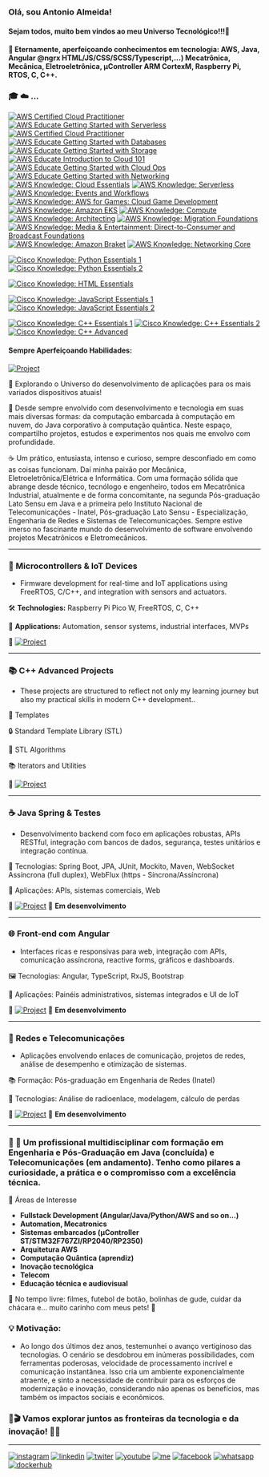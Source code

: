 ### Olá, sou Antonio Almeida!
####    Sejam todos, muito bem vindos ao meu Universo Tecnológico!!!👋

<!--
**alfecjo/alfecjo** is a ✨ _special_ ✨ repository because its `README.md` (this file) appears on your GitHub profile.
https://dev.to/envoy_/150-badges-for-github-pnk
- 🌱 I’m currently learning ...
- 👯 I’m looking to collaborate on ...
- 🤔 I’m looking for help with ...
- 💬 Ask me about ...
- 📫 How to reach me: ...
- 😄 Pronouns: ...
- ⚡ Fun fact: ...
- 📫 alfecjo@hotmail.com
- 📫 alfecjo@gmail.com
- 📫 antonioalmeida@alunos.utfpr.edu.br
-->

#### 🔭 Eternamente, aperfeiçoando conhecimentos em tecnologia: AWS, Java, Angular @ngrx HTML/JS/CSS/SCSS/Typescript,...) Mecatrônica, Mecânica, Eletroeletrônica, µController ARM CortexM, Raspberry Pi, RTOS, C, C++.

### 🎓 ☁️ ...

[![AWS Certified Cloud Practitioner](https://images.credly.com/size/110x110/images/00634f82-b07f-4bbd-a6bb-53de397fc3a6/image.png)](https://www.credly.com/badges/c688a674-597d-49b5-9664-9d4bf2ed6e78 "AWS Certified Cloud Practitioner")
[![AWS Educate Getting Started with Serverless](https://images.credly.com/size/110x110/images/44e2c252-5d19-4574-9646-005f7225bf53/image.png)](https://www.credly.com/badges/78fcb09b-1a1d-44b6-85bb-114a7402193b "AWS re/Start - Graduate")
[![AWS Certified Cloud Practitioner](https://images.credly.com/size/110x110/images/25108813-2dd7-45f7-8158-65689b8526b5/blob)](https://www.credly.com/badges/9b6d8643-c840-4057-89b2-5f4a280141f2 "AWS Educate Getting Started with Serverless")
[![AWS Educate Getting Started with Databases](https://images.credly.com/size/110x110/images/a08cf90b-9838-4f6c-82bd-8db85fb89dd5/blob)](https://www.credly.com/badges/4b85ca74-95cf-446c-808d-ba9244108fe3 "AWS Educate Getting Started with Databases")
[![AWS Educate Getting Started with Storage](https://images.credly.com/size/110x110/images/3b1b42e6-dfc2-492b-90df-8058096cb93d/blob)](https://www.credly.com/badges/7ca7bb54-b1bf-46b9-b103-586511496613 "AWS Educate Getting Started with Storage")
[![AWS Educate Introduction to Cloud 101](https://images.credly.com/size/110x110/images/e51a8579-188d-4363-8ed1-12ad164ef57b/blob)](https://www.credly.com/badges/e14ef976-f611-435e-9ffa-e95db7768b43 "AWS Educate Introduction to Cloud 101")
[![AWS Educate Getting Started with Cloud Ops](https://images.credly.com/size/110x110/images/4251ab91-6d67-47da-801c-855c0bbc6cc3/blob)](https://www.credly.com/badges/e9a4d5e3-9671-4465-8e49-d0960ad6d12c "AWS Educate Getting Started with Cloud Ops")
[![AWS Educate Getting Started with Networking](https://images.credly.com/size/110x110/images/f5095707-7683-4886-940c-3e8e4a2085ca/blob)](https://www.credly.com/earner/earned/badge/64cdc956-0eb8-4349-89ff-2ef15844e15f "AWS Educate Getting Started with Networking")
[![AWS Knowledge: Cloud Essentials](https://images.credly.com/size/110x110/images/7cf036b0-c609-4378-a7be-9969e1dea7ab/blob)](https://www.credly.com/badges/410dd565-18ca-43ff-af09-71ae02398697 "AWS Knowledge: Cloud Essentials")
[![AWS Knowledge: Serverless](https://images.credly.com/size/110x110/images/0c20a5b7-b4e9-4c2f-8b68-342e00a85e05/blob)](https://www.credly.com/badges/c2d9d52a-19e6-4d5c-87bb-d523a42dec0c "AWS Knowledge: Serverless")
[![AWS Knowledge: Events and Workflows](https://images.credly.com/size/110x110/images/b6050277-c769-4d17-8c77-3fa963830231/blob)](https://www.credly.com/earner/earned/badge/621c2e45-aed7-4cac-afae-f8737de3a694 "AWS Knowledge: Events and Workflows")
[![AWS Knowledge: AWS for Games: Cloud Game Development](https://images.credly.com/size/110x110/images/7ad52d33-5620-411e-997a-546b22ed33b7/blob)](https://www.credly.com/earner/earned/badge/39633024-d150-4dc7-bbf5-7d560ac4d869 "AWS Knowledge: AWS for Games: Cloud Game Development")
[![AWS Knowledge: Amazon EKS](https://images.credly.com/size/110x110/images/f5efafe6-ebdc-485c-9ffa-3a05533e634b/blob)](https://www.credly.com/earner/earned/badge/fd90f7d6-485a-4915-a382-3686d76c5d39 "AWS Knowledge: Amazon EKS")
[![AWS Knowledge: Compute](https://images.credly.com/size/110x110/images/c2d44375-6567-495a-b868-d17828c62872/blob)](https://www.credly.com/badges/717ac748-196e-4aa4-9632-01f6abae7813 "AWS Knowledge: Compute")
[![AWS Knowledge: Architecting](https://images.credly.com/size/110x110/images/519a6dba-f145-4c1a-85a2-1d173d6898d9/image.png)](https://www.credly.com/badges/22dc47fc-c3bc-4ec7-bae8-c50fa015b40d "AWS Knowledge: Architecting")
[![AWS Knowledge: Migration Foundations](https://images.credly.com/size/110x110/images/af87a78c-bd87-4f68-a179-d3edf6ac59d1/blob)](https://www.credly.com/badges/1ef1bf0f-4cd8-4208-81fe-d64e9235213e "AWS Knowledge: Migration Foundations")
[![AWS Knowledge: Media & Entertainment: Direct-to-Consumer and Broadcast Foundations](https://images.credly.com/size/110x110/images/af87a78c-bd87-4f68-a179-d3edf6ac59d1/blob)](https://www.credly.com/badges/1ef1bf0f-4cd8-4208-81fe-d64e9235213e "AWS Knowledge: Media & Entertainment: Direct-to-Consumer and Broadcast Foundations")
[![AWS Knowledge: Amazon Braket](https://images.credly.com/size/110x110/images/811c6414-b84e-4879-bc5c-863fa62be6aa/blob)](https://www.credly.com/earner/earned/badge/765e059e-65db-4e0d-882b-7ef60f67eed4 "AWS Knowledge: Amazon Braket")
[![AWS Knowledge: Networking Core](https://images.credly.com/size/110x110/images/e1c202b1-bca1-469a-9149-127b4fe891d7/blob)](https://www.credly.com/badges/2e741aad-df03-448b-823b-addadc68bb74 "AWS Knowledge: Networking Core")


[![Cisco Knowledge: Python Essentials 1](https://images.credly.com/size/90x90/images/68c0b94d-f6ac-40b1-a0e0-921439eb092e/image.png)](https://www.credly.com/earner/earned/badge/2f7487ce-5351-4b2f-b852-560660f2df00 "Cisco Knowledge: Python Essentials 1")
[![Cisco Knowledge: Python Essentials 2](https://images.credly.com/size/90x90/images/3f802526-7274-4230-91ab-f6d1a35340e6/image.png)](https://www.credly.com/badges/59624a1e-bbb0-41e8-8a33-2c2a1a807011 "Cisco Knowledge: Python Essentials 2")

[![Cisco Knowledge: HTML Essentials](https://images.credly.com/size/90x90/images/b1c17d0c-e76b-45fc-9b28-87b01ae1caf3/blob)](https://www.credly.com/badges/3b5f533f-b0ff-4f7a-8f2a-991ff8cc7b1c "Cisco Knowledge: HTML Essentials")

[![Cisco Knowledge: JavaScript Essentials 1](https://images.credly.com/size/90x90/images/b93bf373-3da6-4ada-9879-a0c39d6a11f8/image.png)](https://www.credly.com/earner/earned/badge/649a5bb6-12bc-40cc-ae0d-1a2d2c33614c "Cisco Knowledge: JavaScript Essentials 1")
[![Cisco Knowledge: JavaScript Essentials 2](https://images.credly.com/size/90x90/images/e090c1e1-dbd4-40f8-bbb3-93cc07884d7f/image.png)](https://www.credly.com/earner/earned/badge/20395e2d-ee4b-4601-91fc-e9c2078a218c "Cisco Knowledge: JavaScript Essentials 2")

[![Cisco Knowledge: C++ Essentials 1](https://images.credly.com/size/90x90/images/fd262680-b0e1-41e0-bd03-6f9ea2b0c4e8/image.png)](https://www.credly.com/badges/5c80d19b-ba69-4bd1-b03a-36ff4265b167 "Cisco Knowledge: C++ Essentials 1")
[![Cisco Knowledge: C++ Essentials 2](https://images.credly.com/size/90x90/images/f1f94d14-e573-4013-9386-62d417d5a3fb/image.png)](https://www.credly.com/badges/e7223a93-bdb6-48fb-bc63-a38e78cf513b "Cisco Knowledge: C++ Essentials 2")
[![Cisco Knowledge: C++ Advanced](https://images.credly.com/size/90x90/images/dc2d1946-7275-47a8-8f98-acc1da4fd73d/image.png)](https://www.credly.com/badges/200661fc-a908-4129-83fd-b5104230e8de "Cisco Knowledge: C++ Advanced")

#### Sempre Aperfeiçoando Habilidades:
   [![Project](https://img.shields.io/badge/Minha_Trajetória-Pessoal-darkgreen?style=for-the-badge)](https://alfecjo.github.io/)    

🚀 Explorando o Universo do desenvolvimento de aplicações para os mais variados dispositivos atuais!

🔧 Desde sempre envolvido com desenvolvimento e tecnologia em suas mais diversas formas: da computação embarcada à computação em nuvem, do Java corporativo à computação quântica. Neste espaço, compartilho projetos, estudos e experimentos nos quais me envolvo com profundidade.

☕ Um prático, entusiasta, intenso e curioso, sempre desconfiado em como as coisas funcionam. Daí minha paixão por Mecânica, Eletroeletrônica/Elétrica e Informática. Com uma formação sólida que abrange desde técnico, tecnólogo e engenheiro, todos em Mecatrônica Industrial, atualmente e de forma concomitante, na segunda Pós-graduação Lato Sensu em Java e a primeira pelo Instituto Nacional de Telecomunicações - Inatel, Pós-graduação Lato Sensu - Especialização, Engenharia de Redes e Sistemas de Telecomunicações. Sempre estive imerso no fascinante mundo do desenvolvimento de software envolvendo projetos Mecatrônicos e Eletromecânicos.

--- 

### 🔌 Microcontrollers & IoT Devices
- Firmware development for real-time and IoT applications using FreeRTOS, C/C++, and integration with sensors and actuators.

🛠 **Technologies:** Raspberry Pi Pico W, FreeRTOS, C, C++

📡 **Applications:** Automation, sensor systems, industrial interfaces, MVPs

🔗 [![Project](https://img.shields.io/badge/Project-Raspberry_Pi_Pico_W-darkblue?style=for-the-badge)](https://github.com/alfecjo/picodevfirmware)

<!--https://github.com/alfecjo/picodevfirmware-->

---

### 📚 C++ Advanced Projects
- These projects are structured to reflect not only my learning journey but also my practical skills in modern C++ development..

🧱 Templates

🔒 Standard Template Library (STL)

🧠 STL Algorithms

📚 Iterators and Utilities

🔗 [![Project](https://img.shields.io/badge/Project_C_++-STL-yellow?style=for-the-badge)](https://github.com/alfecjo/Cplus_plus_Advanced/tree/main)

---

### ☕ Java Spring & Testes
- Desenvolvimento backend com foco em aplicações robustas, APIs RESTful, integração com bancos de dados, segurança, testes unitários e integração contínua.

🧪 Tecnologias: Spring Boot, JPA, JUnit, Mockito, Maven, WebSocket Assíncrona (full duplex), WebFlux (https - Síncrona/Assíncrona)

📂 Aplicações: APIs, sistemas comerciais, Web 

🔗 [![Project](https://img.shields.io/badge/Java-Spring-blue?style=for-the-badge)](https://github.com/alfecjo/java-spring-testes)
🚧 **Em desenvolvimento**

---

### 🌐 Front-end com Angular
- Interfaces ricas e responsivas para web, integração com APIs, comunicação assíncrona, reactive forms, gráficos e dashboards.

🖼️ Tecnologias: Angular, TypeScript, RxJS, Bootstrap

📲 Aplicações: Painéis administrativos, sistemas integrados e UI de IoT


🔗 [![Project](https://img.shields.io/badge/Angular-TypeScript-orange?style=for-the-badge)](https://github.com/alfecjo/manutencao)
🚧 **Em desenvolvimento**

---

### 📡 Redes e Telecomunicações
- Aplicações envolvendo enlaces de comunicação, projetos de redes, análise de desempenho e otimização de sistemas.

📚 Formação: Pós-graduação em Engenharia de Redes (Inatel)

🔧 Tecnologias: Análise de radioenlace, modelagem, cálculo de perdas

🔗 [![Project](https://img.shields.io/badge/Telecom-Redes-success?style=for-the-badge)](https://github.com/alfecjo/manutencao)
🚧 **Em desenvolvimento**

---

### 🗽 🧠 Um profissional multidisciplinar com formação em Engenharia e Pós-Graduação em Java (concluída) e Telecomunicações (em andamento). Tenho como pilares a curiosidade, a prática e o compromisso com a excelência técnica.

🧰 Áreas de Interesse
- **Fullstack Development (Angular/Java/Python/AWS and so on...)**
- **Automation, Mecatronics**
- **Sistemas embarcados (µController ST/STM32F767ZI/RP2040/RP2350)**
- **Arquitetura AWS**
- **Computação Quântica (aprendiz)**
- **Inovação tecnológica**
- **Telecom**
- **Educação técnica e audiovisual**

🎥 No tempo livre: filmes, futebol de botão, bolinhas de gude, cuidar da chácara e... muito carinho com meus pets! 🐾

### 💡 Motivação:
- Ao longo dos últimos dez anos, testemunhei o avanço vertiginoso das tecnologias. O cenário se desdobrou em inúmeras possibilidades, com ferramentas poderosas, velocidade de processamento incrível e comunicação instantânea. Isso cria um ambiente exponencialmente atraente, e sinto a necessidade de contribuir para os esforços de modernização e inovação, considerando não apenas os benefícios, mas também os impactos sociais e econômicos.

### 🥇🎬 Vamos explorar juntos as fronteiras da tecnologia e da inovação! 🤖✨

---

<!-- <img  height="180em" src="https://github-readme-stats.vercel.app/api?username=alfecjo&show_icons=true&theme=great-gatsby&include_all_commits=true&count_private=true"/> 

<img align="right" height="180em" src="https://github-readme-stats.vercel.app/api/top-langs/?username=alfecjo&layout=compact&langs_count=16&theme=great-gatsby"/>
-->
[![instagram](https://img.shields.io/badge/Instagram-E4405F?style=for-the-badge&logo=instagram&logoColor=white)](https://www.instagram.com/invites/contact/?i=6t7s2k4yyafo&utm_content=21w0zon)
[![linkedin](https://img.shields.io/badge/LinkedIn-0077B5?style=for-the-badge&logo=linkedin&logoColor=white)](https://www.linkedin.com/feed/)
[![twiter](https://img.shields.io/badge/Twitter-1DA1F2?style=for-the-badge&logo=twitter&logoColor=white)](https://twitter.com/alfecjo)
[![youtube](https://img.shields.io/badge/YouTube-FF0000?style=for-the-badge&logo=youtube&logoColor=white)](https://www.youtube.com/@acthings)
[![me](https://img.shields.io/badge/website-000000?style=for-the-badge&logo=About.me&logoColor=white)](https://alfecjo.github.io/)
[![facebook](https://img.shields.io/badge/Facebook-1877F2?style=for-the-badge&logo=facebook&logoColor=white)](https://www.facebook.com/search/top/?q=Antonio%20Almeida)
[![whatsapp](https://img.shields.io/badge/WhatsApp-25D366?style=for-the-badge&logo=whatsapp&logoColor=white)](https://api.whatsapp.com/send?phone=5511934130986&text=Oi%20Antonio)
[![dockerhub](https://img.shields.io/badge/DockerHub-0db7ed?style=for-the-badge&logo=docker&logoColor=white)](https://hub.docker.com/u/alfecjo)
